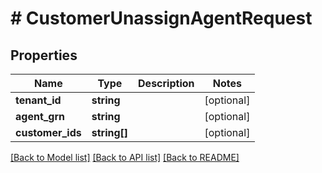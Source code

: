 # # CustomerUnassignAgentRequest


## Properties 


Name | Type | Description | Notes
------------ | ------------- | ------------- | -------------
**tenant_id**| **string** |   | [optional]
**agent_grn**| **string** |   | [optional]
**customer_ids**| **string[]** |   | [optional]


[[Back to Model list]](../../README.md#models) [[Back to API list]](../../README.md#endpoints) [[Back to README]](../../README.md)

